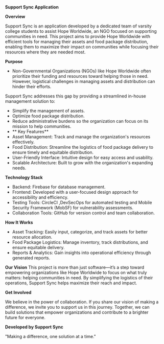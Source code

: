 **Support Sync Application**

**Overview**

Support Sync is an application developed by a dedicated team of varsity college students to assist Hope Worldwide, an NGO focused on supporting communities in need. This project aims to provide Hope Worldwide with efficient tools for managing their assets and food package distribution, enabling them to maximize their impact on communities while focusing their resources where they are needed most.

**Purpose**

  - Non-Governmental Organizations (NGOs) like Hope Worldwide often prioritize their funding and resources toward helping those in need. However, logistical challenges in managing assets and distribution can hinder their efforts.
  
  Support Sync addresses this gap by providing a streamlined in-house management solution to:
- Simplify the management of assets.
- Optimize food package distribution.
- Reduce administrative burdens so the organization can focus on its mission to help communities.
- 
  ** Key Features**
- Asset Management: Track and manage the organization's resources effectively.
- Food Distribution: Streamline the logistics of food package delivery to ensure timely and equitable distribution.
- User-Friendly Interface: Intuitive design for easy access and usability.
- Scalable Architecture: Built to grow with the organization's expanding needs.

 **Technology Stack**
 
 - Backend: Firebase for database management.
 - Frontend: Developed with a user-focused design approach for accessibility and efficiency.
 - Testing Tools: CircleCI ,DevSecOps for automated testing and Mobile Security Framework (MobSF) for vulnerability assessments.
 - Collaboration Tools: GitHub for version control and team collaboration.

**How It Works**

- Asset Tracking: Easily input, categorize, and track assets for better resource allocation.
- Food Package Logistics: Manage inventory, track distributions, and ensure equitable delivery.
- Reports & Analytics: Gain insights into operational efficiency through generated reports.

**Our Vision**
This project is more than just software—it’s a step toward empowering organizations like Hope Worldwide to focus on what truly matters: helping communities in need. By simplifying the logistics of their operations, Support Sync helps maximize their reach and impact.

**Get Involved**

We believe in the power of collaboration. If you share our vision of making a difference, we invite you to support us in this journey. Together, we can build solutions that empower organizations and contribute to a brighter future for everyone.

**Developed by Support Sync**

"Making a difference, one solution at a time."
